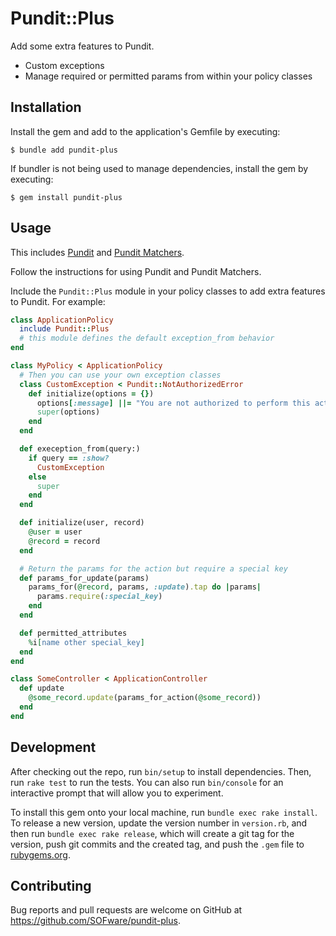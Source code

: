 # Pundit::Plus

Add some extra features to Pundit.

- Custom exceptions
- Manage required or permitted params from within your policy classes

## Installation

Install the gem and add to the application's Gemfile by executing:

    $ bundle add pundit-plus

If bundler is not being used to manage dependencies, install the gem by executing:

    $ gem install pundit-plus

## Usage

This includes [Pundit](https://github.com/varvet/pundit) and [Pundit Matchers](https://github.com/pundit-community/pundit-matchers).

Follow the instructions for using Pundit and Pundit Matchers.

Include the `Pundit::Plus` module in your policy classes to add extra features to Pundit. For example:

```ruby
class ApplicationPolicy
  include Pundit::Plus
  # this module defines the default exception_from behavior
end

class MyPolicy < ApplicationPolicy
  # Then you can use your own exception classes
  class CustomException < Pundit::NotAuthorizedError
    def initialize(options = {})
      options[:message] ||= "You are not authorized to perform this action."
      super(options)
    end
  end

  def exeception_from(query:)
    if query == :show?
      CustomException
    else
      super
    end
  end

  def initialize(user, record)
    @user = user
    @record = record
  end

  # Return the params for the action but require a special key
  def params_for_update(params)
    params_for(@record, params, :update).tap do |params|
      params.require(:special_key)
    end
  end

  def permitted_attributes
    %i[name other special_key]
  end
end

class SomeController < ApplicationController
  def update
    @some_record.update(params_for_action(@some_record))
  end
end
```

## Development

After checking out the repo, run `bin/setup` to install dependencies. Then, run `rake test` to run the tests. You can also run `bin/console` for an interactive prompt that will allow you to experiment.

To install this gem onto your local machine, run `bundle exec rake install`. To release a new version, update the version number in `version.rb`, and then run `bundle exec rake release`, which will create a git tag for the version, push git commits and the created tag, and push the `.gem` file to [rubygems.org](https://rubygems.org).

## Contributing

Bug reports and pull requests are welcome on GitHub at https://github.com/SOFware/pundit-plus.
